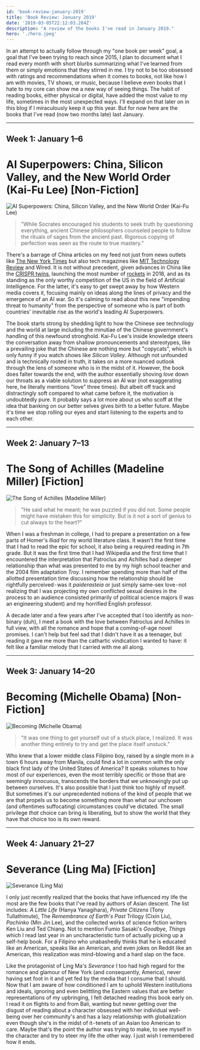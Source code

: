 ```yaml
---
id: 'book-review-january-2019'
title: 'Book Review: January 2019'
date: '2019-03-05T22:12:03.284Z'
description: "A review of the books I've read in January 2019."
hero: './hero.jpeg'
---
```


In an attempt to actually follow through my "one book per week" goal, a goal that I've been trying to reach since 2015, I plan to document what I read every month with short blurbs summarizing what I've learned from them or simply emotions that they stirred in me. I try not to be too obsessed with ratings and recommendations when it comes to books, not like how I am with movies, TV shows, or music, because I believe even books that I hate to my core can show me a new way of seeing things. The habit of reading books, either physical or digital, have added the most value to my life, sometimes in the most unexpected ways. I'll expand on that later on in this blog if I miraculously keep it up this year. But for now here are the books that I've read (now two months late) last January.

---

## Week 1: January 1–6
# AI Superpowers: China, Silicon Valley, and the New World Order (Kai-Fu Lee) [Non-Fiction]
![AI Superpowers: China, Silicon Valley, and the New World Order (Kai-Fu Lee)](./ai-superpowers.png)

> "While Socrates encouraged his students to seek truth by questioning everything, ancient Chinese philosophers counseled people to follow the rituals of sages from the ancient past. Rigorous copying of perfection was seen as the route to true mastery."

There's a barrage of China articles on my feed not just from news outlets like [The New York Times](https://www.nytimes.com/2018/12/21/books/do-you-want-to-read-more-about-china.html) but also tech magazines like [MIT Technology Review](https://www.technologyreview.com/magazine/2019/01/) and Wired. It is not without precedent, given advances in China like the [CRISPR twins](https://en.wikipedia.org/wiki/Lulu_and_Nana_controversy), launching the most number of [rockets](https://www.technologyreview.com/s/612595/china-launched-more-rockets-into-orbit-in-2018-than-any-other-country/) in 2018, and as its standing as the only worthy competition of the US in the field of Artificial Intelligence. For the latter, it's easy to get swept away by how Western media covers it, focusing mainly on ideas along the lines of privacy and the emergence of an AI war. So it's calming to read about this new "impending threat to humanity" from the perspective of someone who is part of both countries' inevitable rise as the world's leading AI Superpowers. 

The book starts strong by shedding light to how the Chinese see technology and the world at large including the minutiae of the Chinese government's handling of this newfound stronghold. Kai-Fu Lee's inside knowledge steers the conversation away from shallow pronouncements and stereotypes, like a prevailing joke that the Chinese are nothing more but "copycats", which is only funny if you watch shows like _Silicon Valley_. Although not unfounded and is technically rooted in truth, it takes on a more nuanced outlook through the lens of someone who is in the midst of it. However, the book does falter towards the end, with the author essentially shoving _love_ down our throats as a viable solution to suppress an AI war (not exaggerating here, he literally mentions "love" three times). But albeit off track and distractingly soft compared to what came before it, the motivation is undoubtedly pure. It probably says a lot more about us who scoff at the idea that banking on our better selves gives birth to a better future. Maybe it's time we stop rolling our eyes and start listening to the experts and to each other.

---

## Week 2: January 7–13
# The Song of Achilles (Madeline Miller) [Fiction]
![The Song of Achilles (Madeline Miller) ](./song-of-achilles.png)

> "He said what he meant; he was puzzled if you did not. Some people might have mistaken this for simplicity. But is it not a sort of genius to cut always to the heart?"

When I was a freshman in college, I had to prepare a presentation on a few parts of Homer's _Iliad_ for my world literature class. It wasn't the first time that I had to read the epic for school, it also being a required reading in 7th grade. But it was the first time that I had Wikipedia and the first time that I encountered the interpretation that Patroclus and Achilles had a deeper relationship than what was presented to me by my high school teacher and the 2004 film adaptation _Troy_. I remember spending more than half of the allotted presentation time discussing how the relationship should be rightfully perceived - was it _paiderasteia_ or just simply same-sex love - not realizing that I was projecting my own conflicted sexual desires in the process to an audience consisted primarily of political science majors (I was an engineering student) and my horrified English professor. 

A decade later and a few years after I've accepted that I too identify as non-binary (duh), I meet a book with the love between Patroclus and Achilles in full view, with all the romance and hope that a coming-of-age novel promises. I can't help but feel sad that I didn't have it as a teenager, but reading it gave me more than the cathartic vindication I wanted to have: it felt like a familiar melody that I carried with me all along.

---

## Week 3: January 14–20
# Becoming (Michelle Obama) [Non-Fiction]
![Becoming (Michelle Obama)](./becoming.png)
 
> "It was one thing to get yourself out of a stuck place, I realized. It was another thing entirely to try and get the place itself unstuck."

Who knew that a lower middle class Filipino boy, raised by a single mom in a town 6 hours away from Manila, could find a lot in common with the only black first lady of the United States of America? It speaks volumes to how most of our experiences, even the most terribly specific or those that are seemingly innocuous, transcends the borders that we unknowingly put up between ourselves. It's also possible that I just think too highly of myself. But sometimes it's our unprecedented notions of the kind of people that we are that propels us to become something more than what our unchosen (and oftentimes suffocating) circumstances could've dictated. The small privilege _that_ choice can bring is liberating, but to show the world that they have that choice too is its own reward.

---

## Week 4: January 21–27
# Severance (Ling Ma) [Fiction]
![Severance (Ling Ma)](./severance.png)

I only just recently realized that the books that have influenced my life the most are the few books that I've read by authors of Asian descent. The list includes: _A Little Life_ (Hanya Yanagihara), _Private Citizens_ (Tony Tullathimute), The _Remembrance of Earth's Past_ Trilogy (Cixin Liu), _Pachinko_ (Min Jin Lee), and the collected works of science fiction writers Ken Liu and Ted Chiang. Not to mention Fumio Sasaki's _Goodbye, Things_ which I read last year in an uncharacteristic turn of actually picking up a self-help book. For a Filipino who unabashedly thinks that he is educated like an American, speaks like an American, and even jokes on Reddit like an American, this realization was mind-blowing and a hard slap on the face. 

Like the protagonist of Ling Ma's _Severance_ I too had high regard for the romance and glamour of New York (and consequently, America), never having set foot in it and yet fed by the media that I consume that I should. Now that I am aware of how conditioned I am to uphold Western institutions and ideals, ignoring and even belittling the Eastern values that are better representations of my upbringing, I felt detached reading this book early on. I read it on flights to and from Bali, wanting but never getting over the disgust of reading about a character obsessed with her individual well-being over her community's and has a lazy relationship with globalization even though she's in the midst of it - tenets of an Asian too American to care. Maybe that's the point the author was trying to make, to see myself in the character and try to steer my life the other way. I just wish I remembered how it ends.